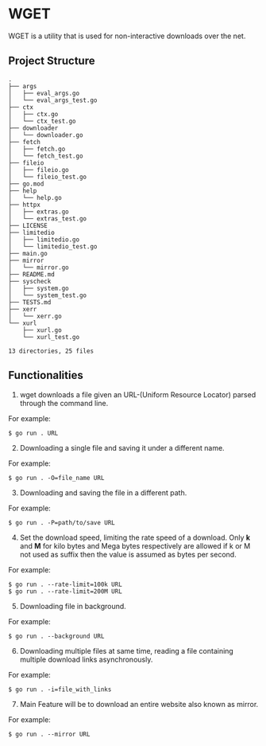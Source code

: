 # WGET

WGET is a utility that is used for non-interactive downloads over the net.

## Project Structure
```
.
├── args
│   ├── eval_args.go
│   └── eval_args_test.go
├── ctx
│   ├── ctx.go
│   └── ctx_test.go
├── downloader
│   └── downloader.go
├── fetch
│   ├── fetch.go
│   └── fetch_test.go
├── fileio
│   ├── fileio.go
│   └── fileio_test.go
├── go.mod
├── help
│   └── help.go
├── httpx
│   ├── extras.go
│   └── extras_test.go
├── LICENSE
├── limitedio
│   ├── limitedio.go
│   └── limitedio_test.go
├── main.go
├── mirror
│   └── mirror.go
├── README.md
├── syscheck
│   ├── system.go
│   └── system_test.go
├── TESTS.md
├── xerr
│   └── xerr.go
└── xurl
    ├── xurl.go
    └── xurl_test.go

13 directories, 25 files
```

## Functionalities
1. wget downloads a file given an URL-(Uniform Resource Locator) parsed through the command line.

For example:
```
$ go run . URL
```

2. Downloading a single file and saving it under a different name.

For example:
```
$ go run . -O=file_name URL
```

3. Downloading and saving the file in a different path.

For example:
```
$ go run . -P=path/to/save URL
```

4. Set the download speed, limiting the rate speed of a download. Only **k** and **M** for kilo bytes and Mega bytes respectively are allowed if k or M not used as suffix then the value is assumed as bytes per second.

For example:
```
$ go run . --rate-limit=100k URL
$ go run . --rate-limit=200M URL
```

5. Downloading file in background.

For example:
```
$ go run . --background URL
```

6. Downloading multiple files at same time, reading a file containing multiple download links asynchronously.

For example:
```
$ go run . -i=file_with_links
```

7. Main Feature will be to download an entire website also known as mirror.

For example:
```
$ go run . --mirror URL
```
